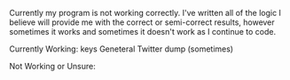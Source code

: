 <!-- # liri-node-app -->


Currently my program is not working correctly. I've written all of the logic I believe will provide me with the correct or semi-correct results, however sometimes it works and sometimes it doesn't work as I continue to code. 

Currently Working:
	keys
	Geneteral Twitter dump (sometimes)


Not Working or Unsure:

	
